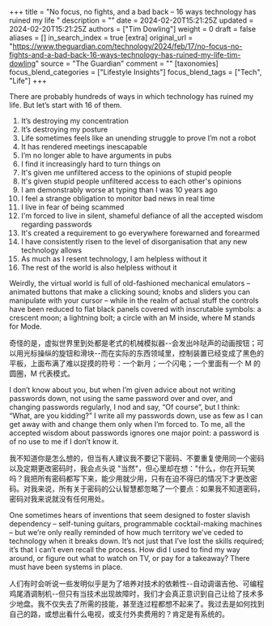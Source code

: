 +++
title = "No focus, no fights, and a bad back – 16 ways technology has ruined my life "
description = ""
date = 2024-02-20T15:21:25Z
updated = 2024-02-20T15:21:25Z
authors = ["Tim Dowling"]
weight = 0
draft = false
aliases = []
in_search_index = true
[extra]
original_url = "https://www.theguardian.com/technology/2024/feb/17/no-focus-no-fights-and-a-bad-back-16-ways-technology-has-ruined-my-life-tim-dowling"
source = "The Guardian"
comment = ""
[taxonomies]
focus_blend_categories = ["Lifestyle Insights"]
focus_blend_tags = ["Tech", "Life"]
+++

There are probably hundreds of ways in which ­technology has ruined my life. But let’s start with 16 of them.

1. It’s destroying my concentration
2. It’s destroying my posture
3. Life sometimes feels like an unending struggle to prove I’m not a robot
4. It has rendered meetings inescapable
5. I’m no longer able to have arguments in pubs
6. I find it increasingly hard to turn things on
7. It's given me unfiltered access to the opinions of stupid people
8. It's given stupid people unfiltered access to each other's opinions
9. I am demonstrably worse at typing than I was 10 years ago
10. I feel a strange obligation to monitor bad news in real time
11. I live in fear of being scammed
12. I'm forced to live in silent, shameful defiance of all the accepted wisdom regarding passwords
13. It's created a requirement to go everywhere forewarned and forearmed
14. I have consistently risen to the level of disorganisation that any new technology allows
15. As much as I resent technology, I am helpless without it
16. The rest of the world is also helpless without it

Weirdly, the virtual world is full of old-fashioned mechanical emulators – animated buttons that make a clicking sound; knobs and sliders you can manipulate with your cursor – while in the realm of actual stuff the controls have been reduced to flat black panels covered with inscrutable symbols: a crescent moon; a lightning bolt; a circle with an M inside, where M stands for Mode.

奇怪的是，虚拟世界里到处都是老式的机械模拟器--会发出咔哒声的动画按钮；可以用光标操纵的旋钮和滑块--而在实际的东西领域里，控制装置已经变成了黑色的平板，上面布满了难以捉摸的符号：一个新月；一个闪电；一个里面有一个 M 的圆圈，M 代表模式。

I don’t know about you, but when I’m given advice about not writing passwords down, not using the same password over and over, and changing passwords regularly, I nod and say, “Of course”, but I think: “What, are you kidding?” I write all my passwords down, use as few as I can get away with and change them only when I’m forced to. To me, all the accepted wisdom about passwords ignores one major point: a password is of no use to me if I don’t know it.

我不知道你是怎么想的，但当有人建议我不要记下密码、不要重复使用同一个密码以及定期更改密码时，我会点头说 "当然"，但心里却在想："什么，你在开玩笑吗？我把所有密码都写下来，能少用就少用，只有在迫不得已的情况下才更改密码。对我来说，所有关于密码的公认智慧都忽略了一个要点：如果我不知道密码，密码对我来说就没有任何用处。

One sometimes hears of inventions that seem designed to foster slavish dependency – self-tuning guitars, programmable cocktail-making machines – but we’re only really reminded of how much territory we’ve ceded to technology when it breaks down. It’s not just that I’ve lost the skills required; it’s that I can’t even recall the process. How did I used to find my way around, or figure out what to watch on TV, or pay for a takeaway? There must have been systems in place.

人们有时会听说一些发明似乎是为了培养对技术的依赖性--自动调谐吉他、可编程鸡尾酒调制机--但只有当技术出现故障时，我们才会真正意识到自己让给了技术多少地盘。我不仅失去了所需的技能，甚至连过程都想不起来了。我过去是如何找到自己的路，或想出看什么电视，或支付外卖费用的？肯定是有系统的。

